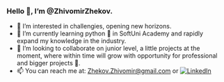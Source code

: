  ### Hello 👋, I’m @ZhivomirZhekov.
- 👀 I’m interested in challengies, opening new horizons. 
- 🌱 I’m currently learning python 🐍 in SoftUni Academy and rapidly expand my knowledge in the industry.
- 🙂 I’m looking to collaborate on junior level, a little projects at the moment, where within time will grow with opportunity for professional and bigger projects 💪. 
- 📫 You can reach me at: Zhekov.Zhivomir@gmail.com or [![LinkedIn](https://img.shields.io/badge/-LinkedIn-0e76a8?style=flat-square&logo=Linkedin&logoColor=white)](www.linkedin.com/in/zhivomir-zhekov-3a154524a)

